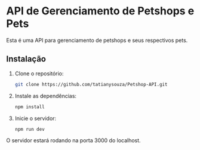 # API de Gerenciamento de Petshops e Pets

Esta é uma API para gerenciamento de petshops e seus respectivos pets.

## Instalação

1. Clone o repositório:
    ```bash
    git clone https://github.com/tatianysouza/Petshop-API.git
    ```

2. Instale as dependências:
    ```bash
    npm install
    ```

3. Inicie o servidor:
    ```bash
    npm run dev
    ```

O servidor estará rodando na porta 3000 do localhost.
